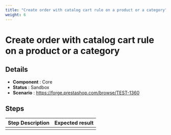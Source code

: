 ```yaml
---
title: "Create order with catalog cart rule on a product or a category"
weight: 6
---
```


# Create order with catalog cart rule on a product or a category
## Details
* **Component** : Core
* **Status** : Sandbox
* **Scenario** : https://forge.prestashop.com/browse/TEST-1360

## Steps
| Step Description | Expected result |
| ----- | ----- |
|  |  |
